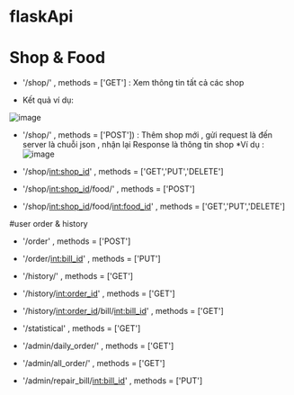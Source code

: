 # flaskApi

# Shop & Food 


- '/shop/' ,  methods = ['GET'] : Xem thông tin tất cả các shop
+ Kết quả ví dụ:

![image](https://user-images.githubusercontent.com/72801957/127481254-e0315d63-d151-4f0a-9968-7defe08ed0dc.png)

- '/shop/' ,  methods = ['POST']) : Thêm shop mới , gửi request là đến server là chuỗi json , nhận lại Response là thông tin shop
*Ví dụ :
![image](https://user-images.githubusercontent.com/72801957/127482018-e0d06fde-7c01-47e9-9284-3add0b6d10ca.png)

- '/shop/<int:shop_id>' , methods = ['GET','PUT','DELETE']
- '/shop/<int:shop_id>/food/'  , methods = ['POST']
- '/shop/<int:shop_id>/food/<int:food_id>' , methods = ['GET','PUT','DELETE']

#user order & history

- '/order'  , methods = ['POST']
- '/order/<int:bill_id>'  , methods = ['PUT']
- '/history/'  , methods = ['GET']
- '/history/<int:order_id>' , methods = ['GET']
- '/history/<int:order_id>/bill/<int:bill_id>'  , methods = ['GET']

- '/statistical' , methods = ['GET']
- '/admin/daily_order/' , methods = ['GET']
- '/admin/all_order/' , methods = ['GET']
- '/admin/repair_bill/<int:bill_id>' , methods = ['PUT']
